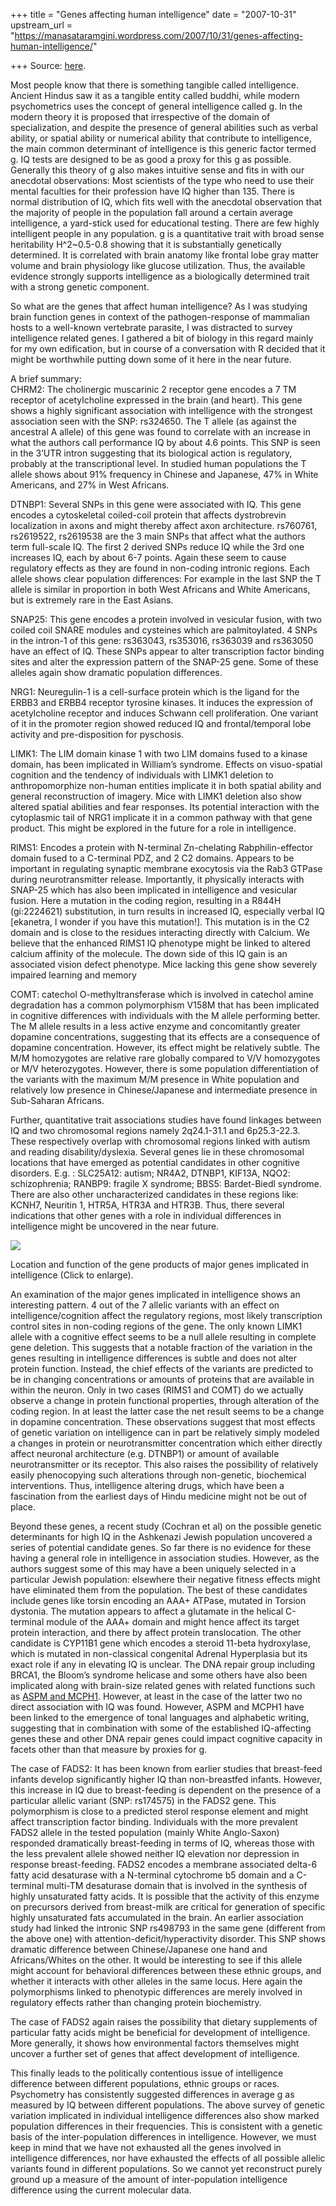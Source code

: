 +++
title = "Genes affecting human intelligence"
date = "2007-10-31"
upstream_url = "https://manasataramgini.wordpress.com/2007/10/31/genes-affecting-human-intelligence/"

+++
Source: [here](https://manasataramgini.wordpress.com/2007/10/31/genes-affecting-human-intelligence/).

Most people know that there is something tangible called intelligence. Ancient Hindus saw it as a tangible entity called buddhi, while modern psychometrics uses the concept of general intelligence called g. In the modern theory it is proposed that irrespective of the domain of specialization, and despite the presence of general abilities such as verbal ability, or spatial ability or numerical ability that contribute to intelligence, the main common determinant of intelligence is this generic factor termed g. IQ tests are designed to be as good a proxy for this g as possible. Generally this theory of g also makes intuitive sense and fits in with our anecdotal observations: Most scientists of the type who need to use their mental faculties for their profession have IQ higher than 135. There is normal distribution of IQ, which fits well with the anecdotal observation that the majority of people in the population fall around a certain average intelligence, a yard-stick used for educational testing. There are few highly intelligent people in any population. g is a quantitative trait with broad sense heritability H^2\~0.5-0.8 showing that it is substantially genetically determined. It is correlated with brain anatomy like frontal lobe gray matter volume and brain physiology like glucose utilization. Thus, the available evidence strongly supports intelligence as a biologically determined trait with a strong genetic component.

So what are the genes that affect human intelligence? As I was studying brain function genes in context of the pathogen-response of mammalian hosts to a well-known vertebrate parasite, I was distracted to survey intelligence related genes. I gathered a bit of biology in this regard mainly for my own edification, but in course of a conversation with R decided that it might be worthwhile putting down some of it here in the near future.

A brief summary:  
CHRM2: The cholinergic muscarinic 2 receptor gene encodes a 7 TM receptor of acetylcholine expressed in the brain (and heart). This gene shows a highly significant association with intelligence with the strongest association seen with the SNP: rs324650. The T allele (as against the ancestral A allele) of this gene was found to correlate with an increase in what the authors call performance IQ by about 4.6 points. This SNP is seen in the 3’UTR intron suggesting that its biological action is regulatory, probably at the transcriptional level. In studied human populations the T allele shows about 91% frequency in Chinese and Japanese, 47% in White Americans, and 27% in West Africans.

DTNBP1: Several SNPs in this gene were associated with IQ. This gene encodes a cytoskeletal coiled-coil protein that affects dystrobrevin localization in axons and might thereby affect axon architecture. rs760761, rs2619522, rs2619538 are the 3 main SNPs that affect what the authors term full-scale IQ. The first 2 derived SNPs reduce IQ while the 3rd one increases IQ, each by about 6-7 points. Again these seem to cause regulatory effects as they are found in non-coding intronic regions. Each allele shows clear population differences: For example in the last SNP the T allele is similar in proportion in both West Africans and White Americans, but is extremely rare in the East Asians.

SNAP25: This gene encodes a protein involved in vesicular fusion, with two coiled coil SNARE modules and cysteines which are palmitoylated. 4 SNPs in the intron-1 of this gene: rs363043, rs353016, rs363039 and rs363050 have an effect of IQ. These SNPs appear to alter transcription factor binding sites and alter the expression pattern of the SNAP-25 gene. Some of these alleles again show dramatic population differences.

NRG1: Neuregulin-1 is a cell-surface protein which is the ligand for the ERBB3 and ERBB4 receptor tyrosine kinases. It induces the expression of acetylcholine receptor and induces Schwann cell proliferation. One variant of it in the promoter region showed reduced IQ and frontal/temporal lobe activity and pre-disposition for pyschosis.  
  
LIMK1: The LIM domain kinase 1 with two LIM domains fused to a kinase domain, has been implicated in William’s syndrome. Effects on visuo-spatial cognition and the tendency of individuals with LIMK1 deletion to anthropomorphize non-human entities implicate it in both spatial ability and general reconstruction of imagery. Mice with LIMK1 deletion also show altered spatial abilities and fear responses. Its potential interaction with the cytoplasmic tail of NRG1 implicate it in a common pathway with that gene product. This might be explored in the future for a role in intelligence.

RIMS1: Encodes a protein with N-terminal Zn-chelating Rabphilin-effector domain fused to a C-terminal PDZ, and 2 C2 domains. Appears to be important in regulating synaptic membrane exocytosis via the Rab3 GTPase during neurotransmitter release. Importantly, it physically interacts with SNAP-25 which has also been implicated in intelligence and vesicular fusion. Here a mutation in the coding region, resulting in a R844H (gi:2224621) substitution, in turn results in increased IQ, especially verbal IQ \[ekanetra, I wonder if you have this mutation!\]. This mutation is in the C2 domain and is close to the residues interacting directly with Calcium. We believe that the enhanced RIMS1 IQ phenotype might be linked to altered calcium affinity of the molecule. The down side of this IQ gain is an associated vision defect phenotype. Mice lacking this gene show severely impaired learning and memory  
  
COMT: catechol O-methyltransferase which is involved in catechol amine degradation has a common polymorphism V158M that has been implicated in cognitive differences with individuals with the M allele performing better. The M allele results in a less active enzyme and concomitantly greater dopamine concentrations, suggesting that its effects are a consequence of dopamine concentration. However, its effect might be relatively subtle. The M/M homozygotes are relative rare globally compared to V/V homozygotes or M/V heterozygotes. However, there is some population differentiation of the variants with the maximum M/M presence in White population and relatively low presence in Chinese/Japanese and intermediate presence in Sub-Saharan Africans.

Further, quantitative trait associations studies have found linkages between IQ and two chromosomal regions namely 2q24.1-31.1 and 6p25.3-22.3. These respectively overlap with chromosomal regions linked with autism and reading disability/dyslexia. Several genes lie in these chromosomal locations that have emerged as potential candidates in other cognitive disorders. E.g. : SLC25A12: autism; NR4A2, DTNBP1, KIF13A, NQO2: schizophrenia; RANBP9: fragile X syndrome; BBS5: Bardet-Biedl syndrome. There are also other uncharacterized candidates in these regions like: KCNH7, Neuritin 1, HTR5A, HTR3A and HTR3B. Thus, there several indications that other genes with a role in individual differences in intelligence might be uncovered in the near future.

[![](https://i2.wp.com/bp1.blogger.com/_ZhvcTTaaD_4/Ry6u5rxjPNI/AAAAAAAAAQE/g4l8byp3Jpc/s320/neuron_intel.png)](http://bp1.blogger.com/_ZhvcTTaaD_4/Ry6u5rxjPNI/AAAAAAAAAQE/g4l8byp3Jpc/s1600-h/neuron_intel.png)

Location and function of the gene products of major genes implicated in intelligence (Click to enlarge).

An examination of the major genes implicated in intelligence shows an interesting pattern. 4 out of the 7 allelic variants with an effect on intelligence/cognition affect the regulatory regions, most likely transcription control sites in non-coding regions of the gene. The only known LIMK1 allele with a cognitive effect seems to be a null allele resulting in complete gene deletion. This suggests that a notable fraction of the variation in the genes resulting in intelligence differences is subtle and does not alter protein function. Instead, the chief effects of the variants are predicted to be in changing concentrations or amounts of proteins that are available in within the neuron. Only in two cases (RIMS1 and COMT) do we actually observe a change in protein functional properties, through alteration of the coding region. In at least the latter case the net result seems to be a change in dopamine concentration. These observations suggest that most effects of genetic variation on intelligence can in part be relatively simply modeled a changes in protein or neurotransmitter concentration which either directly affect neuronal architecture (e.g. DTNBP1) or amount of available neurotransmitter or its receptor. This also raises the possibility of relatively easily phenocopying such alterations through non-genetic, biochemical interventions. Thus, intelligence altering drugs, which have been a fascination from the earliest days of Hindu medicine might not be out of place.

Beyond these genes, a recent study (Cochran et al) on the possible genetic determinants for high IQ in the Ashkenazi Jewish population uncovered a series of potential candidate genes. So far there is no evidence for these having a general role in intelligence in association studies. However, as the authors suggest some of this may have a been uniquely selected in a particular Jewish population: elsewhere their negative fitness effects might have eliminated them from the population. The best of these candidates include genes like torsin encoding an AAA+ ATPase, mutated in Torsion dystonia. The mutation appears to affect a glutamate in the helical C-terminal module of the AAA+ domain and might hence affect its target protein interaction, and there by affect protein translocation. The other candidate is CYP11B1 gene which encodes a steroid 11-beta hydroxylase, which is mutated in non-classical congenital Adrenal Hyperplasia but its exact role if any in elevating IQ is unclear. The DNA repair group including BRCA1, the Bloom’s syndrome helicase and some others have also been implicated along with brain-size related genes with related functions such as [ASPM and MCPH1](http://manasataramgini.wordpress.com/2005/09/evolving-brain.html). However, at least in the case of the latter two no direct association with IQ was found. However, ASPM and MCPH1 have been linked to the emergence of tonal languages and alphabetic writing, suggesting that in combination with some of the established IQ-affecting genes these and other DNA repair genes could impact cognitive capacity in facets other than that measure by proxies for g.

The case of FADS2: It has been known from earlier studies that breast-feed infants develop significantly higher IQ than non-breastfed infants. However, this increase in IQ due to breast-feeding is dependent on the presence of a particular allelic variant (SNP: rs174575) in the FADS2 gene. This polymorphism is close to a predicted sterol response element and might affect transcription factor binding. Individuals with the more prevalent FADS2 allele in the tested population (mainly White Anglo-Saxon) responded dramatically breast-feeding in terms of IQ, whereas those with the less prevalent allele showed neither IQ elevation nor depression in response breast-feeding. FADS2 encodes a membrane associated delta-6 fatty acid desaturase with a N-terminal cytochrome b5 domain and a C-terminal multi-TM desaturase domain that is involved in the synthesis of highly unsaturated fatty acids. It is possible that the activity of this enzyme on precursors derived from breast-milk are critical for generation of specific highly unsaturated fats accumulated in the brain. An earlier association study had linked the intronic SNP rs498793 in the same gene (different from the above one) with attention-deficit/hyperactivity disorder. This SNP shows dramatic difference between Chinese/Japanese one hand and Africans/Whites on the other. It would be interesting to see if this allele might account for behavioral differences between these ethnic groups, and whether it interacts with other alleles in the same locus. Here again the polymorphisms linked to phenotypic differences are merely involved in regulatory effects rather than changing protein biochemistry.

The case of FADS2 again raises the possibility that dietary supplements of particular fatty acids might be beneficial for development of intelligence. More generally, it shows how environmental factors themselves might uncover a further set of genes that affect development of intelligence.

This finally leads to the politically contentious issue of intelligence difference between different populations, ethnic groups or races. Psychometry has consistently suggested differences in average g as measured by IQ between different populations. The above survey of genetic variation implicated in individual intelligence differences also show marked population differences in their frequencies. This is consistent with a genetic basis of the inter-population differences in intelligence. However, we must keep in mind that we have not exhausted all the genes involved in intelligence differences, nor have exhausted the effects of all possible allelic variants found in different populations. So we cannot yet reconstruct purely ground up a measure of the amount of inter-population intelligence difference using the current molecular data.

